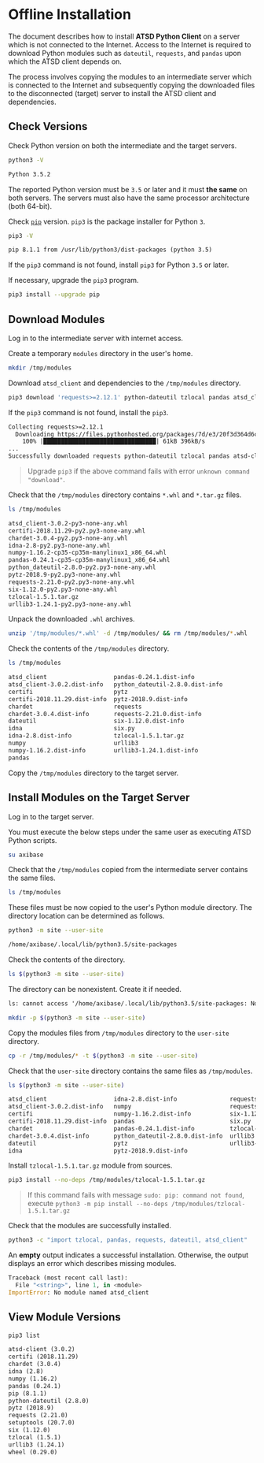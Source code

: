 # Offline Installation

The document describes how to install **ATSD Python Client** on a server which is not connected to the Internet. Access to the Internet is required to download Python modules such as `dateutil`, `requests`, and `pandas` upon which the ATSD client depends on.

The process involves copying the modules to an intermediate server which is connected to the Internet and subsequently copying the downloaded files to the disconnected (target) server to install the ATSD client and dependencies.

## Check Versions

Check Python version on both the intermediate and the target servers.

```sh
python3 -V
```

```txt
Python 3.5.2
```

The reported Python version must be `3.5` or later and it must **the same** on both servers. The servers must also have the same processor architecture (both 64-bit).

Check [`pip`](https://pypi.org/project/pip/) version. `pip3` is the package installer for Python `3`.

```sh
pip3 -V
```

```txt
pip 8.1.1 from /usr/lib/python3/dist-packages (python 3.5)
```

If the `pip3` command is not found, install `pip3` for Python `3.5` or later.

If necessary, upgrade the `pip3` program.

```bash
pip3 install --upgrade pip
```

## Download Modules

Log in to the intermediate server with internet access.

Create a temporary `modules` directory in the user's home.

```bash
mkdir /tmp/modules
```

Download `atsd_client` and dependencies to the `/tmp/modules` directory.

```sh
pip3 download 'requests>=2.12.1' python-dateutil tzlocal pandas atsd_client -d /tmp/modules
```

If the `pip3` command is not found, install the `pip3`.

```txt
Collecting requests>=2.12.1
  Downloading https://files.pythonhosted.org/packages/7d/e3/20f3d364d6c8e5d2353c72a67778eb189176f08e873c9900e10c0287b84b/requests-2.21.0-py2.py3-none-any.whl (57kB)
    100% |████████████████████████████████| 61kB 396kB/s
...
Successfully downloaded requests python-dateutil tzlocal pandas atsd-client idna certifi urllib3 chardet six pytz numpy
```

> Upgrade `pip3` if the above command fails with error `unknown command "download"`.

Check that the `/tmp/modules` directory contains `*.whl` and `*.tar.gz` files.

```sh
ls /tmp/modules
```

```txt
atsd_client-3.0.2-py3-none-any.whl
certifi-2018.11.29-py2.py3-none-any.whl
chardet-3.0.4-py2.py3-none-any.whl
idna-2.8-py2.py3-none-any.whl
numpy-1.16.2-cp35-cp35m-manylinux1_x86_64.whl
pandas-0.24.1-cp35-cp35m-manylinux1_x86_64.whl
python_dateutil-2.8.0-py2.py3-none-any.whl
pytz-2018.9-py2.py3-none-any.whl
requests-2.21.0-py2.py3-none-any.whl
six-1.12.0-py2.py3-none-any.whl
tzlocal-1.5.1.tar.gz
urllib3-1.24.1-py2.py3-none-any.whl
```

Unpack the downloaded `.whl` archives.

```sh
unzip '/tmp/modules/*.whl' -d /tmp/modules/ && rm /tmp/modules/*.whl
```

Check the contents of the `/tmp/modules` directory.

```sh
ls /tmp/modules
```

```txt
atsd_client                   pandas-0.24.1.dist-info
atsd_client-3.0.2.dist-info   python_dateutil-2.8.0.dist-info
certifi                       pytz
certifi-2018.11.29.dist-info  pytz-2018.9.dist-info
chardet                       requests
chardet-3.0.4.dist-info       requests-2.21.0.dist-info
dateutil                      six-1.12.0.dist-info
idna                          six.py
idna-2.8.dist-info            tzlocal-1.5.1.tar.gz
numpy                         urllib3
numpy-1.16.2.dist-info        urllib3-1.24.1.dist-info
pandas
```

Copy the `/tmp/modules` directory to the target server.

## Install Modules on the Target Server

Log in to the target server.

You must execute the below steps under the same user as executing ATSD Python scripts.

```sh
su axibase
```

Check that the `/tmp/modules` copied from the intermediate server contains the same files.

```sh
ls /tmp/modules
```

These files must be now copied to the user's Python module directory. The directory location can be determined as follows.

```sh
python3 -m site --user-site
```

```txt
/home/axibase/.local/lib/python3.5/site-packages
```

Check the contents of the directory.

```sh
ls $(python3 -m site --user-site)
```

The directory can be nonexistent. Create it if needed.

```txt
ls: cannot access '/home/axibase/.local/lib/python3.5/site-packages: No such file or directory
```

```sh
mkdir -p $(python3 -m site --user-site)
```

Copy the modules files from `/tmp/modules` directory to the `user-site` directory.

```sh
cp -r /tmp/modules/* -t $(python3 -m site --user-site)
```

Check that the `user-site` directory contains the same files as `/tmp/modules`.

```sh
ls $(python3 -m site --user-site)
```

```txt
atsd_client                   idna-2.8.dist-info               requests
atsd_client-3.0.2.dist-info   numpy                            requests-2.21.0.dist-info
certifi                       numpy-1.16.2.dist-info           six-1.12.0.dist-info
certifi-2018.11.29.dist-info  pandas                           six.py
chardet                       pandas-0.24.1.dist-info          tzlocal-1.5.1.tar.gz
chardet-3.0.4.dist-info       python_dateutil-2.8.0.dist-info  urllib3
dateutil                      pytz                             urllib3-1.24.1.dist-info
idna                          pytz-2018.9.dist-info
```

Install `tzlocal-1.5.1.tar.gz` module from sources.

```sh
pip3 install --no-deps /tmp/modules/tzlocal-1.5.1.tar.gz
```

> If this command fails with message `sudo: pip: command not found`, execute `python3 -m pip install --no-deps /tmp/modules/tzlocal-1.5.1.tar.gz`

Check that the modules are successfully installed.

```sh
python3 -c "import tzlocal, pandas, requests, dateutil, atsd_client"
```

An **empty** output indicates a successful installation. Otherwise, the output displays an error which describes missing modules.

```python
Traceback (most recent call last):
  File "<string>", line 1, in <module>
ImportError: No module named atsd_client
```

## View Module Versions

```sh
pip3 list
```

```txt
atsd-client (3.0.2)
certifi (2018.11.29)
chardet (3.0.4)
idna (2.8)
numpy (1.16.2)
pandas (0.24.1)
pip (8.1.1)
python-dateutil (2.8.0)
pytz (2018.9)
requests (2.21.0)
setuptools (20.7.0)
six (1.12.0)
tzlocal (1.5.1)
urllib3 (1.24.1)
wheel (0.29.0)
```